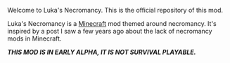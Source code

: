Welcome to Luka's Necromancy. This is the official repository of this mod.

Luka's Necromancy is a [Minecraft](https://minecraft.net/) mod themed around 
necromancy. It's inspired by a post I saw a few 
years ago about the lack of necromancy mods in Minecraft.

***THIS MOD IS IN EARLY ALPHA, IT IS NOT SURVIVAL PLAYABLE.***